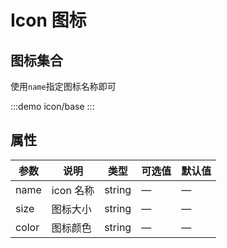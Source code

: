 # Icon 图标

## 图标集合

使用`name`指定图标名称即可

:::demo
icon/base
:::

## 属性

| 参数  | 说明      | 类型   | 可选值 | 默认值 |
| ----- | --------- | ------ | ------ | ------ |
| name  | icon 名称 | string | —      | —      |
| size  | 图标大小  | string | —      | —      |
| color | 图标颜色  | string | —      | —      |
